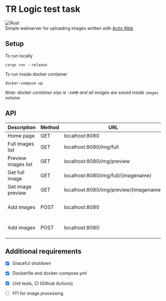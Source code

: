 # TR Logic test task
![Rust](https://github.com/ilslv/trlogic_task/workflows/Rust/badge.svg) \
Simple webserver for uploading images written with [Actix Web]([https://actix.rs/](https://actix.rs/))
## Setup
To run locally
```
cargo run --release
```
To run inside docker container
```
docker-compose up
```
*Note: docker container size is `~34MB` and all images are saved inside `images`  volume*
## API
Description | Method |  URL | Body | Response
-|-|-|-|-
Home page | GET | localhost:8080 | none | index.html
Full images list | GET | localhost:8080/img/full | none | html page
Preview images list | GET | localhost:8080/img/preview | none | html page
Get full image | GET | localhost:8080/img/full/{imagename} | none | image
Get image preview | GET | localhost:8080/img/preview/{imagename} | none | image
Add images | POST | localhost:8080 | multipart/form-data | JSON with filenames
Add images | POST | localhost:8080 | JSON with urls or base64 images | JSON with filenames
## Additional requirements
- [x] Graceful shutdown
- [x] Dockerfile and docker-compose.yml
- [x]  Unit tests, CI (Github Actions)
- [ ] FFI for image processing

